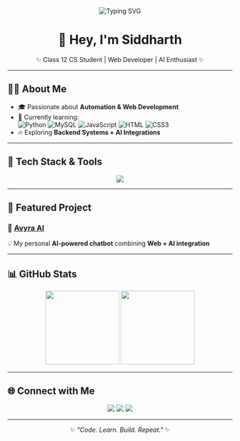 <!-- Typing SVG -->
<p align="center">
  <img src="https://readme-typing-svg.herokuapp.com?font=Fira+Code&size=26&pause=1000&color=9A4DFF&center=true&vCenter=true&width=600&lines=💻+Web+Developer;🎓+Class+12+CS+Student;🚀+Exploring+Python+%26+MySQL" alt="Typing SVG" />
</p>

<h1 align="center">👋 Hey, I'm Siddharth</h1>
<p align="center">✨ Class 12 CS Student | Web Developer | AI Enthusiast ✨</p>

---

## 🧑‍💻 About Me  
- 🎓 Passionate about **Automation & Web Development**  
- 🌱 Currently learning:  
  ![Python](https://img.shields.io/badge/Python-3776AB?style=flat-square&logo=python&logoColor=white) 
  ![MySQL](https://img.shields.io/badge/MySQL-4479A1?style=flat-square&logo=mysql&logoColor=white) 
  ![JavaScript](https://img.shields.io/badge/JavaScript-F7DF1E?style=flat-square&logo=javascript&logoColor=black) 
  ![HTML](https://img.shields.io/badge/HTML5-E34F26?style=flat-square&logo=html5&logoColor=white) 
  ![CSS3](https://img.shields.io/badge/CSS3-1572B6?style=flat-square&logo=css3&logoColor=white)  
- 🔥 Exploring **Backend Systems + AI Integrations**  

---

## 🚀 Tech Stack & Tools  
<p align="center">
  <img src="https://skillicons.dev/icons?i=python,mysql,js,html,css,vscode,github,git" />
</p>

---

## 📌 Featured Project  
### 🔹 [Avyra AI](https://avyra-ai.onrender.com/)  
💡 My personal **AI-powered chatbot** combining **Web + AI integration**  

---

## 📊 GitHub Stats  
<p align="center">
  <img src="https://github-readme-stats.vercel.app/api?username=Siddharthxd99&show_icons=true&theme=omni&hide_border=true" height="165"/>
  <img src="https://github-readme-streak-stats.herokuapp.com?user=Siddharthxd99&theme=omni&hide_border=true" height="165"/>
</p>

---

## 🌐 Connect with Me  
<p align="center">
  <a href="https://github.com/Siddharthxd99"><img src="https://img.shields.io/badge/GitHub-181717?style=flat&logo=github&logoColor=white"/></a>
  <a href="https://avyra-ai.onrender.com/"><img src="https://img.shields.io/badge/AvyraAI-ff4088?style=flat&logo=vercel&logoColor=white"/></a>
  <a href="https://discord.com/users/"><img src="https://img.shields.io/badge/Discord-5865F2?style=flat&logo=discord&logoColor=white"/></a>
</p>

---

<p align="center">✨ <i>"Code. Learn. Build. Repeat."</i> ✨</p>

